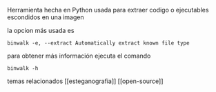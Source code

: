 Herramienta hecha en Python usada para extraer codigo o ejecutables escondidos en una imagen

la opcion más usada es

``` 
binwalk -e, --extract Automatically extract known file type
```

para obtener más información ejecuta el comando
```
binwalk -h
```


temas relacionados 
[[esteganografia]]
[[open-source]]